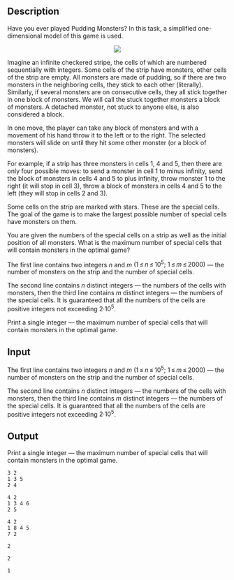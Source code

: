 ## Description

<div><p>Have you ever played Pudding Monsters? In this task, a simplified one-dimensional model of this game is used.</p><center> <img class="tex-graphics" src="file://YQtA8fkw.png" style="max-width: 100.0%;max-height: 100.0%;"> </center><p>Imagine an infinite checkered stripe, the cells of which are numbered sequentially with integers. Some cells of the strip have monsters, other cells of the strip are empty. All monsters are made of pudding, so if there are two monsters in the neighboring cells, they stick to each other (literally). Similarly, if several monsters are on consecutive cells, they all stick together in one block of monsters. We will call the stuck together monsters a block of monsters. A detached monster, not stuck to anyone else, is also considered a block.</p><p>In one move, the player can take any block of monsters and with a movement of his hand throw it to the left or to the right. The selected monsters will slide on until they hit some other monster (or a block of monsters).</p><p>For example, if a strip has three monsters in cells <span class="tex-span">1</span>, <span class="tex-span">4</span> and <span class="tex-span">5</span>, then there are only four possible moves: to send a monster in cell <span class="tex-span">1</span> to minus infinity, send the block of monsters in cells <span class="tex-span">4</span> and <span class="tex-span">5</span> to plus infinity, throw monster <span class="tex-span">1</span> to the right (it will stop in cell <span class="tex-span">3</span>), throw a block of monsters in cells <span class="tex-span">4</span> and <span class="tex-span">5</span> to the left (they will stop in cells <span class="tex-span">2</span> and <span class="tex-span">3</span>).</p><p>Some cells on the strip are marked with stars. These are the special cells. The goal of the game is to make the largest possible number of special cells have monsters on them.</p><p>You are given the numbers of the special cells on a strip as well as the initial position of all monsters. What is the maximum number of special cells that will contain monsters in the optimal game?</p></div><div class="input-specification"><p>The first line contains two integers <span class="tex-span"><i>n</i></span> and <span class="tex-span"><i>m</i></span> <span class="tex-span">(1 ≤ <i>n</i> ≤ 10<sup class="upper-index">5</sup>;&nbsp;1 ≤ <i>m</i> ≤ 2000)</span> — the number of monsters on the strip and the number of special cells.</p><p>The second line contains <span class="tex-span"><i>n</i></span> distinct integers — the numbers of the cells with monsters, then the third line contains <span class="tex-span"><i>m</i></span> distinct integers — the numbers of the special cells. It is guaranteed that all the numbers of the cells are positive integers not exceeding <span class="tex-span">2·10<sup class="upper-index">5</sup></span>.</p></div><div class="output-specification"><p>Print a single integer — the maximum number of special cells that will contain monsters in the optimal game.</p></div>

## Input

<p>The first line contains two integers <span class="tex-span"><i>n</i></span> and <span class="tex-span"><i>m</i></span> <span class="tex-span">(1 ≤ <i>n</i> ≤ 10<sup class="upper-index">5</sup>;&nbsp;1 ≤ <i>m</i> ≤ 2000)</span> — the number of monsters on the strip and the number of special cells.</p><p>The second line contains <span class="tex-span"><i>n</i></span> distinct integers — the numbers of the cells with monsters, then the third line contains <span class="tex-span"><i>m</i></span> distinct integers — the numbers of the special cells. It is guaranteed that all the numbers of the cells are positive integers not exceeding <span class="tex-span">2·10<sup class="upper-index">5</sup></span>.</p>

## Output

<p>Print a single integer — the maximum number of special cells that will contain monsters in the optimal game.</p>





```input1
3 2
1 3 5
2 4

```




```input2
4 2
1 3 4 6
2 5

```




```input3
4 2
1 8 4 5
7 2

```




```output1
2

```




```output2
2

```




```output3
1

```



